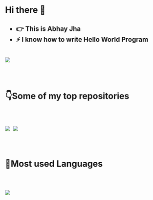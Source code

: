 <h1 style="text-align=center;"> Hi there 👋 </h1>

<h2>
<ul>
<li>👉 This is Abhay Jha</li>
<li>⚡ I know how to write Hello World Program</li>
</ul>
</h2>

<br />

<a href="https://github.com/anuraghazra/github-readme-stats">
  <img style="display: block; margin: auto;" src="https://github-readme-stats.vercel.app/api?username=AbhayJha24&show_icons=true&bg_color=30,e96443,904e95&text_color=fff&title_color=fff&icon_color=fff&border_radius=25&hide_border=true" />
</a>

<br />
<br />
<br />

<h1 style="text-align=center;">👇Some of my top repositories</h1>

<br />
<br />
<br />

<div style="display: flex; column-gap: 2%; margin: auto; text-align: center;">

<a href="https://github.com/AbhayJha24/Food-Offers-Ordering">
  <img style="display: block; margin: auto;" src="https://github-readme-stats.vercel.app/api/pin/?username=AbhayJha24&repo=Food-Offers-Ordering&show_icons=true&theme=dark&border_radius=15&hide_border=true" />
</a>

<a href="https://github.com/AbhayJha24/hill-cipher-decrypter">
  <img style="display: block; margin: auto;" src="https://github-readme-stats.vercel.app/api/pin/?username=AbhayJha24&repo=hill-cipher-decrypter&show_icons=true&theme=dark&border_radius=15&hide_border=true" />
</a>

</div>

<br />
<br />
<br />

<h1 style="text-align=center;">🚩Most used Languages</h1>

<br />
<br />
<br />

<img style="display: block; margin: auto;" src="https://github-readme-stats.vercel.app/api/top-langs/?username=AbhayJha24&theme=cobalt&show_icons=true&border_radius=10" />

<!--
**AbhayJha24/AbhayJha24** is a ✨ _special_ ✨ repository because its `README.md` (this file) appears on your GitHub profile.

Here are some ideas to get you started:

- 🔭 I’m currently working on ...
- 🌱 I’m currently learning ...
- 👯 I’m looking to collaborate on ...
- 🤔 I’m looking for help with ...
- 💬 Ask me about ...
- 📫 How to reach me: ...
- 😄 Pronouns: ...
- ⚡ Fun fact: ...
-->